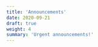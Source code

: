 ```yaml
---
title: 'Announcements'
date: 2020-09-21
draft: true
weight: 4
summary: 'Urgent announcements!'
---
```


